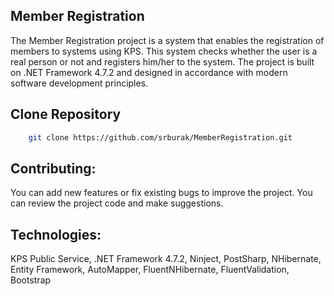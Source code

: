 ## Member Registration

The Member Registration project is a system that enables the registration of members to systems using KPS. This system checks whether the user is a real person or not and registers him/her to the system. The project is built on .NET Framework 4.7.2 and designed in accordance with modern software development principles.
## Clone Repository

```bash 
    git clone https://github.com/srburak/MemberRegistration.git
```
## Contributing:
You can add new features or fix existing bugs to improve the project.
You can review the project code and make suggestions.

## Technologies:
KPS Public Service, .NET Framework 4.7.2, Ninject, PostSharp, NHibernate, Entity Framework, AutoMapper, FluentNHibernate, FluentValidation, Bootstrap
